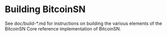 Building BitcoinSN
================

See doc/build-*.md for instructions on building the various
elements of the BitcoinSN Core reference implementation of BitcoinSN.

